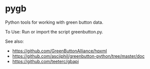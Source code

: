 # pygb
Python tools for working with green button data.

To Use:
Run or import the script greenbutton.py.

See also:
+ https://github.com/GreenButtonAlliance/hpxml
+ https://github.com/asciiphil/greenbutton-python/tree/master/doc
+ https://github.com/teeterc/gbapi

